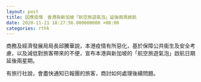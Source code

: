 ```yaml
---
layout: post
title: 因應疫情　香港與新加坡「航空旅遊氣泡」延後兩周啟航
date: 2020-11-21 18:27:56.000000000 +08:00
categories: rthk
---
```


商務及經濟發展局局長邱騰華說，本港疫情有所惡化，基於保障公共衞生及安全考慮，以及減低對旅客帶來的不便，宣布本港與新加坡的「航空旅遊氣泡」啟航日期延後兩星期。

有旅行社說，會盡快通知已報團的旅客，商討如何處理後續問題。
